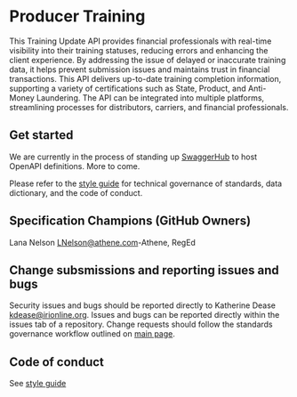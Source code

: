 # Producer Training

This Training Update API provides financial professionals with real-time visibility into their training statuses, reducing errors and enhancing the client experience. By addressing the issue of delayed or inaccurate training data, it helps prevent submission issues and maintains trust in financial transactions. This API delivers up-to-date training completion information, supporting a variety of certifications such as State, Product, and Anti-Money Laundering. The API can be integrated into multiple platforms, streamlining processes for distributors, carriers, and financial professionals.

## Get started
We are currently in the process of standing up [SwaggerHub](https://wwww.swaggerhub.com) to host OpenAPI definitions. More to come.

Please refer to the [style guide](https://github.com/Insured-Retirement-Institute/Style-Guide) for technical governance of standards, data dictionary, and the code of conduct.

## Specification Champions (GitHub Owners)
Lana Nelson <LNelson@athene.com>-Athene, RegEd

## Change subsmissions and reporting issues and bugs

Security issues and bugs should be reported directly to Katherine Dease kdease@irionline.org. Issues and bugs can be reported directly within the issues tab of a repository. Change requests should follow the standards governance workflow outlined on [main page](https://github.com/Insured-Retirement-Institute).

## Code of conduct

See [style guide](https://github.com/Insured-Retirement-Institute/Style-Guide)
